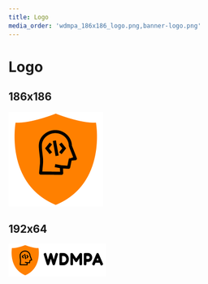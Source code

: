```yaml
---
title: Logo
media_order: 'wdmpa_186x186_logo.png,banner-logo.png'
---
```


# Logo

## 186x186
![186x186](wdmpa_186x186_logo.png)

## 192x64
![192x64](banner-logo.png)